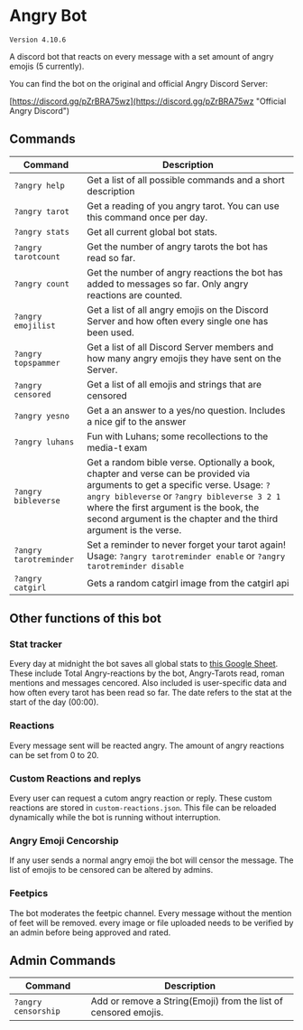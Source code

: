 # Angry Bot

`Version 4.10.6`

A discord bot that reacts on every message with a set amount of angry emojis (5 currently).

You can find the bot on the original and official Angry Discord Server:

[https://discord.gg/pZrBRA75wz](https://discord.gg/pZrBRA75wz "Official Angry Discord")

## Commands

| Command                | Description                                                                                                                                                                                                                                                                                 |
| ---------------------- | ------------------------------------------------------------------------------------------------------------------------------------------------------------------------------------------------------------------------------------------------------------------------------------------- |
| `?angry help`          | Get a list of all possible commands and a short description                                                                                                                                                                                                                                 |
| `?angry tarot`         | Get a reading of you angry tarot. You can use this command once per day.                                                                                                                                                                                                                    |
| `?angry stats`         | Get all current global bot stats.                                                                                                                                                                                                                                                           |
| `?angry tarotcount`    | Get the number of angry tarots the bot has read so far.                                                                                                                                                                                                                                     |
| `?angry count `        | Get the number of angry reactions the bot has added to messages so far. Only angry reactions are counted.                                                                                                                                                                                   |
| `?angry emojilist`     | Get a list of all angry emojis on the Discord Server and how often every single one has been used.                                                                                                                                                                                          |
| `?angry topspammer`    | Get a list of all Discord Server members and how many angry emojis they have sent on the Server.                                                                                                                                                                                            |
| `?angry censored`      | Get a list of all emojis and strings that are censored                                                                                                                                                                                                                                      |
| `?angry yesno`         | Get a an answer to a yes/no question. Includes a nice gif to the answer                                                                                                                                                                                                                     |
| `?angry luhans`        | Fun with Luhans; some recollections to the media-t exam                                                                                                                                                                                                                                     |
| `?angry bibleverse`    | Get a random bible verse. Optionally a book, chapter and verse can be provided via arguments to get a specific verse. Usage: `?angry bibleverse` or `?angry bibleverse 3 2 1` where the first argument is the book, the second argument is the chapter and the third argument is the verse. |
| `?angry tarotreminder` | Set a reminder to never forget your tarot again! Usage: `?angry tarotreminder enable` or `?angry tarotreminder disable`                                                                                                                                                                     |
| `?angry catgirl`       | Gets a random catgirl image from the catgirl api                                                                                                                                                                                                                                            |

## Other functions of this bot

### Stat tracker

Every day at midnight the bot saves all global stats to [this Google Sheet](https://docs.google.com/spreadsheets/d/e/2PACX-1vS-jr33D0n-QClwWn9TmhY51st3vJufZDZZyaNCZ1bmcVEEDCkG924exDYddWAn5ETf7Yi2LnqhlJEJ/pubhtml?gid=490395045&single=true "Angry-Bot-Stats"). These include Total Angry-reactions by the bot, Angry-Tarots read, roman mentions and messages cencored. Also included is user-specific data and how often every tarot has been read so far. The date refers to the stat at the start of the day (00:00).

### Reactions

Every message sent will be reacted angry. The amount of angry reactions can be set from 0 to 20.

### Custom Reactions and replys

Every user can request a cutom angry reaction or reply. These custom reactions are stored in `custom-reactions.json`. This file can be reloaded dynamically while the bot is running without interruption.

### Angry Emoji Cencorship

If any user sends a normal angry emoji the bot will censor the message. The list of emojis to be censored can be altered by admins.

### Feetpics

The bot moderates the feetpic channel. Every message without the mention of feet will be removed. every image or file uploaded needs to be verified by an admin before being approved and rated.

## Admin Commands

| Command             | Description                                                     |
| ------------------- | --------------------------------------------------------------- |
| `?angry censorship` | Add or remove a String(Emoji) from the list of censored emojis. |
